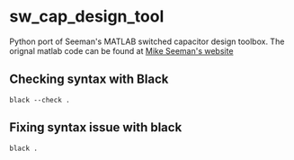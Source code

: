 # sw_cap_design_tool
Python port of Seeman's MATLAB switched capacitor design toolbox.
The orignal matlab code can be found at [Mike Seeman's website](http://www.mikeseeman.com/)

## Checking syntax with Black

```
black --check .
```

## Fixing syntax issue with black

```
black .
```
